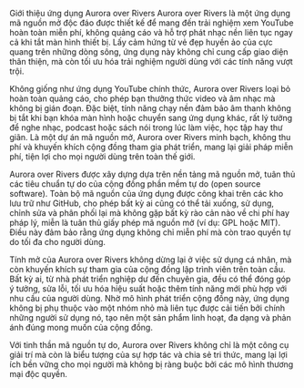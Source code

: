 Giới thiệu ứng dụng Aurora over Rivers
Aurora over Rivers là một ứng dụng mã nguồn mở độc đáo được thiết kế để mang đến trải nghiệm xem YouTube hoàn toàn miễn phí, không quảng cáo và hỗ trợ phát nhạc nền liên tục ngay cả khi tắt màn hình thiết bị. Lấy cảm hứng từ vẻ đẹp huyền ảo của cực quang trên những dòng sông, ứng dụng này không chỉ cung cấp giao diện thân thiện, mà còn tối ưu hóa trải nghiệm người dùng với các tính năng vượt trội.

Không giống như ứng dụng YouTube chính thức, Aurora over Rivers loại bỏ hoàn toàn quảng cáo, cho phép bạn thưởng thức video và âm nhạc mà không bị gián đoạn. Đặc biệt, tính năng chạy nền đảm bảo âm thanh không bị tắt khi bạn khóa màn hình hoặc chuyển sang ứng dụng khác, rất lý tưởng để nghe nhạc, podcast hoặc sách nói trong lúc làm việc, học tập hay thư giãn. Là một dự án mã nguồn mở, Aurora over Rivers minh bạch, không thu phí và khuyến khích cộng đồng tham gia phát triển, mang lại giải pháp miễn phí, tiện lợi cho mọi người dùng trên toàn thế giới.

Aurora over Rivers được xây dựng dựa trên nền tảng mã nguồn mở, tuân thủ các tiêu chuẩn tự do của cộng đồng phần mềm tự do (open source software). Toàn bộ mã nguồn của ứng dụng được công khai trên các kho lưu trữ như GitHub, cho phép bất kỳ ai cũng có thể tải xuống, sử dụng, chỉnh sửa và phân phối lại mà không gặp bất kỳ rào cản nào về chi phí hay pháp lý, miễn là tuân thủ giấy phép mã nguồn mở (ví dụ: GPL hoặc MIT). Điều này đảm bảo rằng ứng dụng không chỉ miễn phí mà còn trao quyền tự do tối đa cho người dùng.

Tính mở của Aurora over Rivers không dừng lại ở việc sử dụng cá nhân, mà còn khuyến khích sự tham gia của cộng đồng lập trình viên trên toàn cầu. Bất kỳ ai, từ nhà phát triển nghiệp dư đến chuyên gia, đều có thể đóng góp ý tưởng, sửa lỗi, tối ưu hóa hiệu suất hoặc thêm tính năng mới phù hợp với nhu cầu của người dùng. Nhờ mô hình phát triển cộng đồng này, ứng dụng không bị phụ thuộc vào một nhóm nhỏ mà liên tục được cải tiến bởi chính những người sử dụng nó, tạo nên một sản phẩm linh hoạt, đa dạng và phản ánh đúng mong muốn của cộng đồng.

Với tinh thần mã nguồn tự do, Aurora over Rivers không chỉ là một công cụ giải trí mà còn là biểu tượng của sự hợp tác và chia sẻ tri thức, mang lại lợi ích bền vững cho mọi người mà không bị ràng buộc bởi các mô hình thương mại độc quyền.
